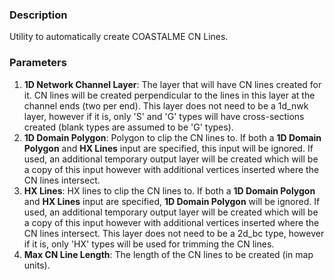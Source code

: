 ### Description

Utility to automatically create COASTALME CN Lines.

### Parameters

1. **1D Network Channel Layer**: The layer that will have CN lines created for it. CN lines will be created perpendicular to the lines in this layer at the channel ends (two per end). This layer does not need to be a 1d_nwk layer, however if it is, only 'S' and 'G' types will have cross-sections created (blank types are assumed to be 'G' types).
2. **1D Domain Polygon**: Polygon to clip the CN lines to. If both a **1D Domain Polygon** and **HX Lines** input are specified, this input will be ignored. If used, an additional temporary output layer will be created which will be a copy of this input however with additional vertices inserted where the CN lines intersect.
3. **HX Lines**: HX lines to clip the CN lines to. If both a **1D Domain Polygon** and **HX Lines** input are specified, **1D Domain Polygon** will be ignored. If used, an additional temporary output layer will be created which will be a copy of this input however with additional vertices inserted where the CN lines intersect. This layer does not need to be a 2d_bc type, however if it is, only 'HX' types will  be used for trimming the CN lines.
4. **Max CN Line Length**: The length of the CN lines to be created (in map units).
